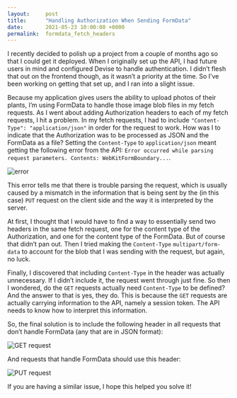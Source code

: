 ```yaml
---
layout:     post
title:      "Handling Authorization When Sending FormData"
date:       2021-05-23 10:00:00 +0000
permalink:  formdata_fetch_headers
---
```


I recently decided to polish up a project from a couple of months ago so that I could get it deployed. When I originally set up the API, I had future users in mind and configured Devise to handle authentication. I didn’t flesh that out on the frontend though, as it wasn’t a priority at the time. So I’ve been working on getting that set up, and I ran into a slight issue.

Because my application gives users the ability to upload photos of their plants, I’m using FormData to handle those image blob files in my fetch requests. As I went about adding Authorization headers to each of my fetch requests, I hit a problem. In my fetch requests, I had to include `"Content-Type": "application/json"` in order for the request to work. How was I to indicate that the Authorization was to be processed as JSON and the FormData as a file? Setting the `Content-Type` to `application/json` meant getting the following error from the API: `Error occurred while parsing request parameters. Contents: WebKitFormBoundary...`.

![error](https://i.imgur.com/rtRfgxD.png)

This error tells me that there is trouble parsing the request, which is usually caused by a mismatch in the information that is being sent by the (in this case) `PUT` request on the client side and the way it is interpreted by the server. 

At first, I thought that I would have to find a way to essentially send two headers in the same fetch request, one for the content type of the Authorization, and one for the content type of the FormData. But of course that didn’t pan out. Then I tried making the `Content-Type` `multipart/form-data` to account for the blob that I was sending with the request, but again, no luck.

Finally, I discovered that including `Content-Type` in the header was actually unnecessary. If I didn’t include it, the request went through just fine. So then I wondered, do the `GET` requests actually need `Content-Type` to be defined? And the answer to that is yes, they do. This is because the `GET` requests are actually carrying information to the API, namely a session token. The API needs to know how to interpret this information.

So, the final solution is to include the following header in all requests that don’t handle FormData (any that are in JSON format):

![GET request](https://i.imgur.com/5DfqgxX.png)

And requests that handle FormData should use this header:

![PUT request](https://i.imgur.com/8iYqDNw.png)

If you are having a similar issue, I hope this helped you solve it! 
